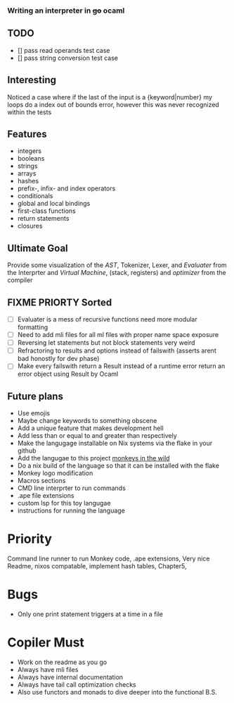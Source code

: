 ### Writing an interpreter in ~~go~~ ocaml 
## TODO
- [] pass read operands test case
- [] pass string conversion test case
## Interesting
Noticed a case where if the last of the input is a {keyword|number} my loops do a index out of bounds error, however this was never recognized within the tests
## Features
- integers
- booleans
- strings
- arrays
- hashes
- prefix-, infix- and index operators
- conditionals
- global and local bindings
- first-class functions
- return statements
- closures
## Ultimate Goal
Provide some visualization of the *AST*, Tokenizer, Lexer, and *Evaluater* from the Interprter and *Virtual Machine*, (stack, registers) and *optimizer* from the compiler

## FIXME PRIORTY Sorted
- [ ] Evaluater is a mess of recursive functions need more modular formatting
- [ ] Need to add mli files for all ml files with proper name space exposure
- [ ] Reversing let statements but not block statements very weird
- [ ] Refractoring to results and options instead of failswith (asserts arent bad honostly for dev phase)
- [ ] Make every failswith return a Result instead of a runtime error return an error object using Result by Ocaml

## Future plans
* Use emojis
* Maybe change keywords to something obscene
* Add a unique feature that makes development hell
* Add less than or equal to and greater than respectively
* Make the langugage installable on Nix systems via the flake in your github
* Add the langugae to this project [monkeys in the wild](https://github.com/mrnugget/monkeylang/?tab=readme-ov-file#adding-a-new-implementation)
* Do a nix build of the language so that it can be installed with the flake 
* Monkey logo modification
* Macros sections
* CMD line interprter to run commands
* .ape file extensions
* custom lsp for this toy langugae
* instructions for running the language
# Priority
Command line runner to run Monkey code, .ape extensions, Very nice Readme, nixos compatable, implement hash tables, Chapter5, 

# Bugs
* Only one print statement triggers at a time in a file



# Copiler Must
* Work on the readme as you go
* Always have mli files
* Always have internal documentation
* Always have tail call optimization checks
* Also use functors and monads to dive deeper into the functional B.S.
